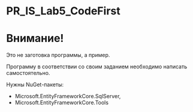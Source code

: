 # PR_IS_Lab5_CodeFirst
# Внимание!
Это не заготовка программы, а пример. 

Программу в соответствии со своим заданием необходимо написать самостоятельно.

Нужны NuGet-пакеты:
- Microsoft.EntityFrameworkCore.SqlServer,
- Microsoft.EntityFrameworkCore.Tools
